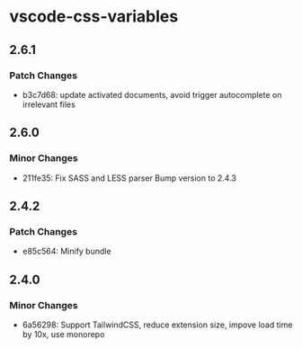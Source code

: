 # vscode-css-variables

## 2.6.1

### Patch Changes

- b3c7d68: update activated documents, avoid trigger autocomplete on irrelevant files

## 2.6.0

### Minor Changes

- 211fe35: Fix SASS and LESS parser
  Bump version to 2.4.3

## 2.4.2

### Patch Changes

- e85c564: Minify bundle

## 2.4.0

### Minor Changes

- 6a56298: Support TailwindCSS, reduce extension size, impove load time by 10x, use monorepo
